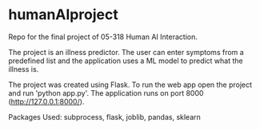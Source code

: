 # humanAIproject
Repo for the final project of 05-318 Human AI Interaction.

The project is an illness predictor. The user can enter symptoms from a predefined list and the application uses a ML model to predict what the illness is.

The project was created using Flask. To run the web app open the project and run 'python app.py'. The application runs on port 8000 (http://127.0.0.1:8000/).

Packages Used:
subprocess,
flask,
joblib,
pandas,
sklearn
